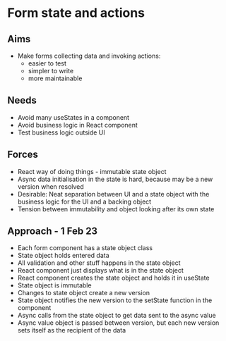 Form state and actions
======================

Aims
----

- Make forms collecting data and invoking actions:
  - easier to test
  - simpler to write
  - more maintainable

Needs
-----

- Avoid many useStates in a component
- Avoid business logic in React component
- Test business logic outside UI

Forces
------

- React way of doing things - immutable state object
- Async data initialisation in the state is hard, because may be a new version when resolved
- Desirable: Neat separation between UI and a state object with the business logic for the UI and a backing object
- Tension between immutability and object looking after its own state

Approach - 1 Feb 23
-------------------

- Each form component has a state object class
- State object holds entered data
- All validation and other stuff happens in the state object
- React component just displays what is in the state object
- React component creates the state object and holds it in useState
- State object is immutable
- Changes to state object create a new version
- State object notifies the new version to the setState function in the component
- Async calls from the state object to get data sent to the async value
- Async value object is passed between version, but each new version sets itself as the recipient of the data
